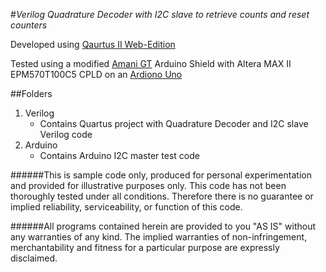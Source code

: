 #_Verilog Quadrature Decoder with I2C slave to retrieve counts and reset counters_

Developed using [Qaurtus II Web-Edition](http://www.altera.com/products/software/quartus-ii/web-edition/qts-we-index.html) 

Tested using a modified [Amani GT](http://www.amani64.com/hardware.htm) Arduino Shield with Altera MAX II EPM570T100C5 CPLD on an [Ardiono Uno](http://arduino.cc/en/Main/arduinoBoardUno)

##Folders
1. Verilog
	* Contains Quartus project with Quadrature Decoder and I2C slave Verilog code
2. Arduino
	* Contains Arduino I2C master test code
	
######This is sample code only, produced for personal experimentation and provided for illustrative purposes only. This code has not been thoroughly tested under all conditions. Therefore there is no guarantee or implied reliability, serviceability, or function of this code.

######All programs contained herein are provided to you "AS IS" without any warranties of any kind. The implied warranties of non-infringement, merchantability and fitness for a particular purpose are expressly disclaimed.

